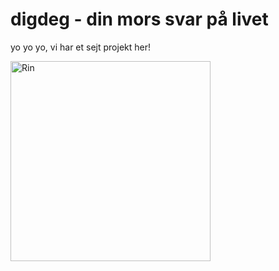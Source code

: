 # digdeg - din mors svar på livet

yo yo yo, vi har et sejt projekt her!

<img src="https://vignette.wikia.nocookie.net/fantendo/images/0/0b/Rin_tohsaka_are_you_looking_at_me.png" alt="Rin" width="320">
